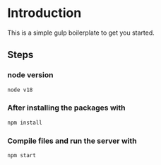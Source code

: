 # Introduction
This is a simple gulp boilerplate to get you started.


## Steps
### node version
```bash
node v18
```

### After installing the packages with
```bash
npm install
```

### Compile files and run the server with
```bash
npm start
```